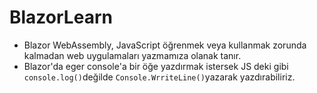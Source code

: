 # BlazorLearn

- Blazor WebAssembly, JavaScript öğrenmek veya kullanmak zorunda kalmadan web uygulamaları yazmamıza olanak tanır.
- Blazor'da eger console'a bir öğe yazdırmak istersek JS deki gibi `console.log()`değilde `Console.WrriteLine()`yazarak yazdırabiliriz.